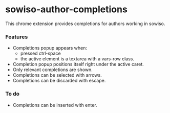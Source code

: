 # sowiso-author-completions

This chrome extension provides completions for authors working in sowiso.

### Features
- Completions popup appears when:
   - pressed ctrl-space
   - the active element is a textarea with a vars-row class.
- Completion popup positions itself right under the active caret.
- Only relevant completions are shown.
- Completions can be selected with arrows.
- Completions can be discarded with escape.

### To do
- Completions can be inserted with enter.
